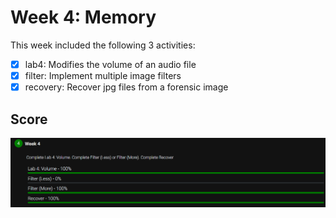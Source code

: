 # Week 4: Memory

This week included the following 3 activities:

- [x] lab4: Modifies the volume of an audio file
- [x] filter: Implement multiple image filters
- [x] recovery: Recover jpg files from a forensic image

## Score

![100/100](Images/score.PNG "100/100")